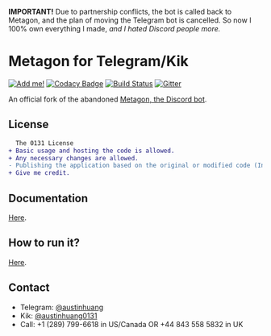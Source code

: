 **IMPORTANT!** Due to partnership conflicts, the bot is called back to Metagon, and the plan of moving the Telegram bot is cancelled. So now I 100% own everything I made, *and I hated Discord people more.*

# Metagon for Telegram/Kik
[![Add me!](https://img.shields.io/badge/telegram-%40metagon__bot-0088cc.svg)](http://telegram.me/metagon_bot) [![Codacy Badge](https://api.codacy.com/project/badge/Grade/d481eda7342f4258a99cf30122acbc90)](https://www.codacy.com/app/austinhuang0131/metagon-telegram?utm_source=github.com&amp;utm_medium=referral&amp;utm_content=austinhuang0131/metagon-telegram&amp;utm_campaign=Badge_Grade) [![Build Status](https://travis-ci.org/austinhuang0131/metagon.svg?branch=master)](https://travis-ci.org/austinhuang0131/metagon) [![Gitter](https://img.shields.io/gitter/room/lol/lol.svg)](https://gitter.im/metagon-bot/Telegram?utm_source=share-link&utm_medium=link&utm_campaign=share-link)

An official fork of the abandoned [Metagon, the Discord bot](http://metagon.tk).

## License
```diff
  The 0131 License
+ Basic usage and hosting the code is allowed.
+ Any necessary changes are allowed.
- Publishing the application based on the original or modified code (In this case, making your Metagon-based bot public) is not allowed without direct permission from the original author.
+ Give me credit.
```

## Documentation
[Here](https://github.com/austinhuang0131/metagon/wiki).

## How to run it?
[Here](https://github.com/austinhuang0131/lydia/wiki/Self-hosting-Guide).

## Contact
* Telegram: [@austinhuang](http://telegram.me/austinhuang)
* Kik: [@austinhuang0131](http://kik.me/austinhuang0131)
* Call: +1 (289) 799-6618 in US/Canada OR +44 843 558 5832 in UK
